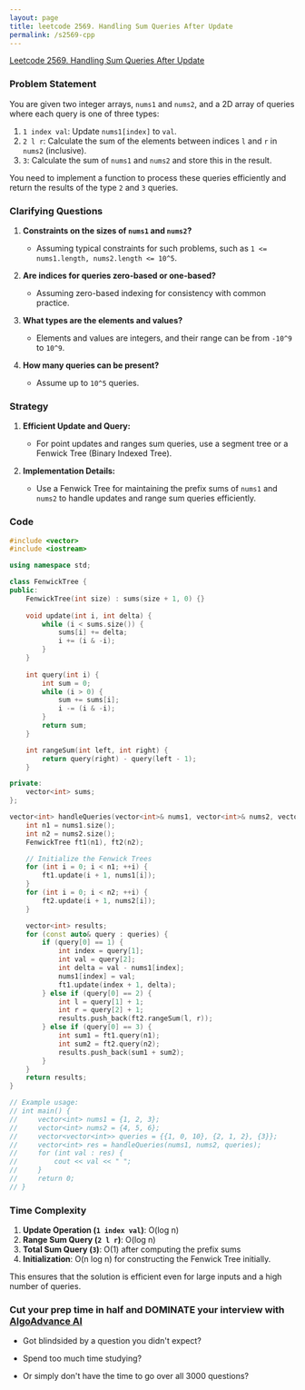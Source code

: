 ```yaml
---
layout: page
title: leetcode 2569. Handling Sum Queries After Update
permalink: /s2569-cpp
---
```

[Leetcode 2569. Handling Sum Queries After Update](https://algoadvance.github.io/algoadvance/l2569)
### Problem Statement
You are given two integer arrays, `nums1` and `nums2`, and a 2D array of queries where each query is one of three types:

1. `1 index val`: Update `nums1[index]` to `val`.
2. `2 l r`: Calculate the sum of the elements between indices `l` and `r` in `nums2` (inclusive).
3. `3`: Calculate the sum of `nums1` and `nums2` and store this in the result.

You need to implement a function to process these queries efficiently and return the results of the type `2` and `3` queries.

### Clarifying Questions
1. **Constraints on the sizes of `nums1` and `nums2`?**
   - Assuming typical constraints for such problems, such as `1 <= nums1.length, nums2.length <= 10^5`.

2. **Are indices for queries zero-based or one-based?**
   - Assuming zero-based indexing for consistency with common practice.

3. **What types are the elements and values?**
   - Elements and values are integers, and their range can be from `-10^9` to `10^9`.

4. **How many queries can be present?**
   - Assume up to `10^5` queries.

### Strategy
1. **Efficient Update and Query:** 
   - For point updates and ranges sum queries, use a segment tree or a Fenwick Tree (Binary Indexed Tree).

2. **Implementation Details:**
   - Use a Fenwick Tree for maintaining the prefix sums of `nums1` and `nums2` to handle updates and range sum queries efficiently.

### Code

```cpp
#include <vector>
#include <iostream>

using namespace std;

class FenwickTree {
public:
    FenwickTree(int size) : sums(size + 1, 0) {}
    
    void update(int i, int delta) {
        while (i < sums.size()) {
            sums[i] += delta;
            i += (i & -i);
        }
    }
    
    int query(int i) {
        int sum = 0;
        while (i > 0) {
            sum += sums[i];
            i -= (i & -i);
        }
        return sum;
    }

    int rangeSum(int left, int right) {
        return query(right) - query(left - 1);
    }

private:
    vector<int> sums;
};

vector<int> handleQueries(vector<int>& nums1, vector<int>& nums2, vector<vector<int>>& queries) {
    int n1 = nums1.size();
    int n2 = nums2.size();
    FenwickTree ft1(n1), ft2(n2);

    // Initialize the Fenwick Trees
    for (int i = 0; i < n1; ++i) {
        ft1.update(i + 1, nums1[i]);
    }
    for (int i = 0; i < n2; ++i) {
        ft2.update(i + 1, nums2[i]);
    }

    vector<int> results;
    for (const auto& query : queries) {
        if (query[0] == 1) {
            int index = query[1];
            int val = query[2];
            int delta = val - nums1[index];
            nums1[index] = val;
            ft1.update(index + 1, delta);
        } else if (query[0] == 2) {
            int l = query[1] + 1;
            int r = query[2] + 1;
            results.push_back(ft2.rangeSum(l, r));
        } else if (query[0] == 3) {
            int sum1 = ft1.query(n1);
            int sum2 = ft2.query(n2);
            results.push_back(sum1 + sum2);
        }
    }
    return results;
}

// Example usage:
// int main() {
//     vector<int> nums1 = {1, 2, 3};
//     vector<int> nums2 = {4, 5, 6};
//     vector<vector<int>> queries = {{1, 0, 10}, {2, 1, 2}, {3}};
//     vector<int> res = handleQueries(nums1, nums2, queries);
//     for (int val : res) {
//         cout << val << " ";
//     }
//     return 0;
// }
```

### Time Complexity
1. **Update Operation (`1 index val`)**: O(log n)
2. **Range Sum Query (`2 l r`)**: O(log n)
3. **Total Sum Query (`3`)**: O(1) after computing the prefix sums
4. **Initialization**: O(n log n) for constructing the Fenwick Tree initially.

This ensures that the solution is efficient even for large inputs and a high number of queries.


### Cut your prep time in half and DOMINATE your interview with [AlgoAdvance AI](https://algoAdvance.com)

- Got blindsided by a question you didn't expect?

- Spend too much time studying?

- Or simply don't have the time to go over all 3000 questions?

